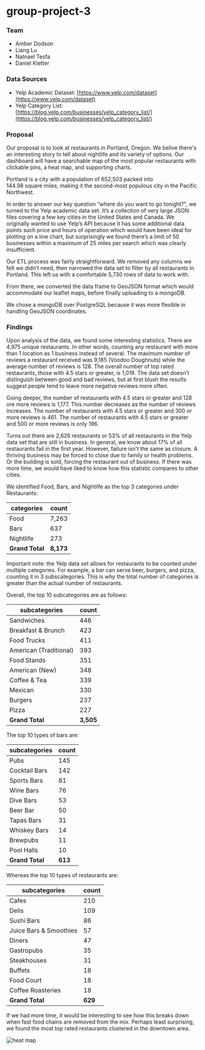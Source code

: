 # group-project-3

### Team
* Amber Dodson
* Liang Lu
* Natnael Tesfa
* Daniel Kletter

### Data Sources

* Yelp Academic Dataset: [https://www.yelp.com/dataset](https://www.yelp.com/dataset)
* Yelp Category List: [https://blog.yelp.com/businesses/yelp_category_list/](https://blog.yelp.com/businesses/yelp_category_list/)

### Proposal

Our proposal is to look at restaurants in Portland, Oregon. We belive there's an interesting story to tell about nightlife and its variety of options. Our dashboard will have a searchable map of the most popular restaurants with clickable pins, a heat map, and supporting charts.

Portland is a city with a population of 652,503 packed into 144.98 square miles, making it the second-most populous city in the Pacific Northwest.

In order to answer our key question “where do you want to go tonight?", we turned to the Yelp academic data set. It’s a collection of very large JSON files covering a few key cities in the United States and Canada. We originally wanted to use Yelp’s API because it has some additional data points such price and hours of operation which would have been ideal for plotting on a line chart, but surprisingly we found there’s a limit of 50 businesses within a maximum of 25 miles per search which was clearly insufficient.

Our ETL process was fairly straightforward. We removed any columns we felt we didn’t need, then narrowed the data set to filter by all restaurants in Portland. This left us with a comfortable 5,730 rows of data to work with.

From there, we converted the data frame to GeoJSON format which would accommodate our leaflet maps, before finally uploading to a mongoDB.

We chose a mongoDB over PostgreSQL because it was more flexible in handling GeoJSON coordinates.

### Findings

Upon analysis of the data, we found some interesting statistics. There are 4,975 unique restaurants. In other words, counting any restaurant with more than 1 location as 1 business instead of several. The maximum number of reviews a restaurant received was 9,185 (Voodoo Doughnuts) while the average number of reviews is 128. The overall number of top rated restaurants, those with 4.5 stars or greater, is 1,019. The data set doesn't distinguish between good and bad reviews, but at first blush the results suggest people tend to leave more negative reviews more often.

Going deeper, the number of restaurants with 4.5 stars or greater and 128 ore more reviews is 1,177. This number decreases as the number of reviews increases. The number of restaurants with 4.5 stars or greater and 300 or more reviews is 461. The number of restaurants with 4.5 stars or greater and 500 or more reviews is only 196.

Turns out there are 2,626 restaurants or 53% of all restaurants in the Yelp data set that are still in business. In general, we know about 17% of all restaurants fail in the first year. However, failure isn't the same as closure. A thriving business may be forced to close due to family or health problems. Or the building is sold, forcing the restaurant out of business. If there was more time, we would have liked to know how this statistic compares to other cities.

We identified Food, Bars, and Nightlife as the top 3 categories under Restaurants:

**categories** | **count**
----- | -----
Food | 7,263
Bars | 637
Nightlife | 273
**Grand Total** | **8,173**

Important note: the Yelp data set allows for restaurants to be counted under multiple categories. For example, a bar can serve beer, burgers, and pizza, counting it in 3 subscategories. This is why the total number of categories is greater than the actual number of restaurants.

Overall, the top 10 subcategories are as follows:

**subcategories**  |**count**
----- | -----
Sandwiches | 446
Breakfast & Brunch | 423
Food Trucks | 411
American (Traditional) | 393
Food Stands | 351
American (New) | 348
Coffee & Tea | 339
Mexican | 330
Burgers | 237
Pizza | 227
**Grand Total** | **3,505**

The top 10 types of bars are:

**subcategories** | **count**
----- | -----
Pubs | 145
Cocktail Bars | 142
Sports Bars | 81
Wine Bars | 76
Dive Bars | 53
Beer Bar | 50
Tapas Bars | 31
Whiskey Bars | 14
Brewpubs | 11
Pool Halls | 10
**Grand Total** | **613**

Whereas the top 10 types of restaurants are:

**subcategories** | **count**
----- | -----
Cafes | 210
Delis | 109
Sushi Bars | 86
Juice Bars & Smoothies | 57
Diners | 47
Gastropubs | 35
Steakhouses | 31
Buffets | 18
Food Court | 18
Coffee Roasteries | 18
**Grand Total** | **629**

If we had more time, it would be interesting to see how this breaks down when fast food chains are removed from the mix. Perhaps least surprising, we found the most top rated restaurants clustered in the downtown area.

![heat map](images/Heatmap-Screen-Shot.png)

